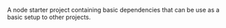 A node starter project containing basic dependencies that can be use as a basic setup to other projects.
